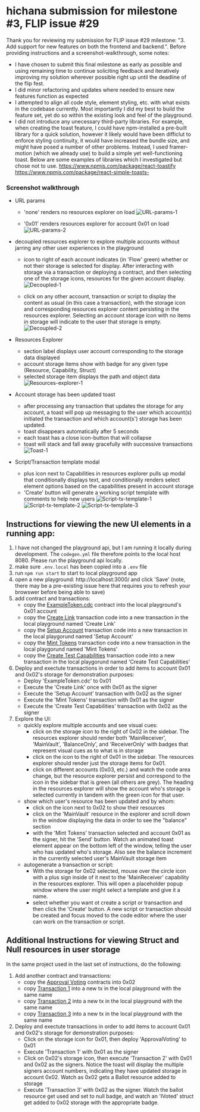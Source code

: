 # hichana submission for milestone #3, FLIP issue #29

Thank you for reviewing my submission for FLIP issue #29 milestone: "3. Add support for new features on both the frontend and backend.". Before providing instructions and a screenshot-walkthrough, some notes:

- I have chosen to submit this final milestone as early as possible and using remaining time to continue soliciting feedback and iteratively improving my solution wherever possible right up until the deadline of the flip fest.
- I did minor refactoring and updates where needed to ensure new features function as expected
- I attempted to align all code style, element styling, etc. with what exists in the codebase currently. Most importantly I did my best to build the feature set, yet do so within the existing look and feel of the playground.
- I did not introduce any unecessary third-party libraries. For example, when creating the toast feature, I could have npm-installed a pre-built library for a quick solution, however it likely would have been difficlut to enforce styling continuity, it would have increased the bundle size, and might have posed a number of other problems. Instead, I used framer-motion (which we already use) to build a simple yet well-functioning toast. Below are some examples of libraries which I investigated but chose not to use.
    https://www.npmjs.com/package/react-toastify
    https://www.npmjs.com/package/react-simple-toasts- 


### Screenshot walkthrough
- URL params

  - 'none' renders no resources explorer on load
  ![URL-params-1](https://github.com/hichana/flip-fest/blob/submissions/issue-%2329/milestone-3/hichana/submissions/issue-29/milestone-3/hichana/annotated-revised-images/URL-params-1.png?raw=true)

  - '0x01' renders resources explorer for account 0x01 on load 
  ![URL-params-2](https://github.com/hichana/flip-fest/blob/submissions/issue-%2329/milestone-3/hichana/submissions/issue-29/milestone-3/hichana/annotated-revised-images/URL-params-2%20.png?raw=true)


- decoupled resources explorer to explore multiple accounts without jarring any other user experiences in the playground

  - icon to right of each account indicates (in 'Flow' green) whether or not their storage is selected for display. After interacting with storage via a transaction or deploying a contract, and then selecting one of the storage icons, resources for the given account display.
  ![Decoupled-1](https://github.com/hichana/flip-fest/blob/submissions/issue-%2329/milestone-3/hichana/submissions/issue-29/milestone-3/hichana/annotated-revised-images/Decoupled-1.png?raw=true)

  - click on any other account, transaction or script to display the content as usual (in this case a transaction), with the storage icon and corresponding resources explorer content persisting in the resources explorer. Selecting an account storage icon with no items in storage will indicate to the user that storage is empty.
  ![Decoupled-2](https://github.com/hichana/flip-fest/blob/submissions/issue-%2329/milestone-3/hichana/submissions/issue-29/milestone-3/hichana/annotated-revised-images/Decoupled-2.png?raw=true)

- Resources Explorer

  - section label displays user account corresponding to the storage data displayed
  - account storage items show with badge for any given type (Resource, Capability, Struct)
  - selected storage item displays the path and object data
  ![Resources-explorer-1](https://github.com/hichana/flip-fest/blob/submissions/issue-%2329/milestone-3/hichana/submissions/issue-29/milestone-3/hichana/annotated-revised-images/Resources-explorer-1.png?raw=true)


- Account storage has been updated toast

  - after processing any transaction that updates the storage for any account, a toast will pop up messaging to the user which account(s) initiated the transaction and which account(s') storage has been updated.
  - toast disappears automatically after 5 seconds
  - each toast has a close icon-button that will collapse
  - toast will stack and fall away gracefully with successive transactions
  ![Toast-1](https://github.com/hichana/flip-fest/blob/submissions/issue-%2329/milestone-3/hichana/submissions/issue-29/milestone-3/hichana/annotated-revised-images/Toast-1.png?raw=true)


- Script/Transaction template modal
  - plus icon next to Capabilities in resources explorer pulls up modal that conditionally displays text, and conditionally renders select element options based on the capabilities present in account storage
  - 'Create' button will generate a working script template with comments to help new users
  ![Script-tx-template-1](https://github.com/hichana/flip-fest/blob/submissions/issue-%2329/milestone-3/hichana/submissions/issue-29/milestone-3/hichana/annotated-revised-images/Script-tx-template-1.png?raw=true)
  ![Script-tx-template-2](https://github.com/hichana/flip-fest/blob/submissions/issue-%2329/milestone-3/hichana/submissions/issue-29/milestone-3/hichana/annotated-revised-images/Script-tx-template-2.png?raw=true)
  ![Script-tx-template-3](https://github.com/hichana/flip-fest/blob/submissions/issue-%2329/milestone-3/hichana/submissions/issue-29/milestone-3/hichana/annotated-revised-images/Script-tx-template-3.png?raw=true)


## Instructions for viewing the new UI elements in a running app:
1. I have not changed the playground api, but I am running it locally during development. The `codegen.yml` file therefore points to the local host 8080. Please run the playground api locally.
2. make sure `.env.local` has been copied into a `.env` file
3. run `npm run start` to start to local playground app
4. open a new playground: http://localhost:3000/ and click 'Save' (note, there may be a pre-existing issue here that requires you to refresh your browswer before being able to save)
5. add contract and transactions:
    - copy the [ExampleToken.cdc](https://play.onflow.org/fc011ed8-e59c-4d2c-97be-85d941a73512?type=account&id=195880aa-d3b7-4d72-b64a-4722f3ee6719) contract into the local playground's 0x01 account
    - copy the [Create Link](https://play.onflow.org/fc011ed8-e59c-4d2c-97be-85d941a73512?type=tx&id=c40db3bc-2762-46a0-b0e1-25f35051a05f) transaction code into a new transaction in the local playground named 'Create Link'
    - copy the [Setup Account](https://play.onflow.org/fc011ed8-e59c-4d2c-97be-85d941a73512?type=tx&id=eb49ebe7-0d4e-4984-939f-8f7afea7bfad) transaction code into a new transaction in the local playgorund named 'Setup Account'
    - copy the [Mint Tokens](https://play.onflow.org/fc011ed8-e59c-4d2c-97be-85d941a73512?type=tx&id=27fd3e3c-c611-441f-871e-c256e721762c) transaction code into a new transaction in the local playgorund named 'Mint Tokens'
    - copy the [Create Test Capabilities](https://play.onflow.org/fc011ed8-e59c-4d2c-97be-85d941a73512?type=tx&id=c7253900-f595-4391-99ed-af7aadd7035c) transaction code into a new transaction in the local playgorund named 'Create Test Capabilities'
6. Deploy and exectute transactions in order to add items to account 0x01 and 0x02's storage for demonstration purposes:
    - Deploy 'ExampleToken.cdc' to 0x01 
    - Execute the 'Create Link' once with 0x01 as the signer
    - Execute the 'Setup Account' transaction with 0x02 as the signer
    - Execute the 'Mint Tokens' transaction with 0x01 as the signer
    - Execute the 'Create Test Capabilities' transaction with 0x02 as the signer
7. Explore the UI:
    - quickly explore multiple accounts and see visual cues:
        - click on the storage icon to the right of 0x02 in the sidebar. The resources explorer should render both 'MainReceiver', 'MainVault', 'BalanceOnly', and 'ReceiverOnly' with badges that represent visual cues as to what is in storage
        - click on the icon to the right of 0x01 in the sidebar. The resources explorer should render just the storage items for 0x01.
        - click on different accounts (0x03, etc.) and watch the code area change, but the resource explorer persist and correspond to the icon in the sidebar that is green (all others are grey). The heading in the resources explorer will show the account who's storage is selected currently in tandem with the green icon for that user.
    - show which user's resource has been updated and by whom:
        - click on the icon next to 0x02 to show their resources
        - click on the 'MainVault' resource in the explorer and scroll down in the window displaying the data in order to see the "balance" section
        - with the 'Mint Tokens' transaction selected and account 0x01 as the signer, hit the 'Send' button. Watch an animated toast element appear on the bottom left of the window, telling the user who has updated who's storage. Also see the balance increment in the currently selected user's MainVault storage item
    - autogenerate a transaction or script:
        - With the storage for 0x02 selected, mouse over the circle icon with a plus sign inside of it next to the 'MainReceiver' capability in the resources explorer. This will open a placeholder popup window where the user might select a template and give it a name.
        - select whether you want ot create a script or transaction and then click the 'Create' button. A new script or transaction should be created and focus moved to the code editor where the user can work on the transaction or script.

## Additional Instructions for viewing Struct and Null resources in user storage
In the same project used in the last set of instructions, do the following:
1. Add another contract and transactions:
    - copy the [Approval Voting](https://play.onflow.org/d428b2e0-92b2-44bf-a7c8-d11036977f28?type=account&id=094ce88c-8fec-438b-9705-d08d19f23f84) contracts into 0x02
    - copy [Transaction 1](https://play.onflow.org/d428b2e0-92b2-44bf-a7c8-d11036977f28?type=tx&id=36814050-b5db-4efb-92ef-10257b1185b1) into a new tx in the local playground with the same name
    - copy [Transaction 2](https://play.onflow.org/d428b2e0-92b2-44bf-a7c8-d11036977f28?type=tx&id=0864a141-7c73-4d23-a45a-45fa563cc678) into a new tx in the local playground with the same name
    - copy [Transaction 3](https://play.onflow.org/d428b2e0-92b2-44bf-a7c8-d11036977f28?type=tx&id=d12e5d4f-d04b-4dc9-8731-bfb298eefe19) into a new tx in the local playground with the same name
2. Deploy and exectute transactions in order to add items to account 0x01 and 0x02's storage for demonstration purposes:
    - Click on the storage icon for 0x01, then deploy 'ApprovalVoting' to 0x01
    - Execute 'Transaction 1' with 0x01 as the signer
    - Click on 0x02's storage icon, then execute 'Transaction 2' with 0x01 and 0x02 as the signers. Notice the toast will display the multiple signers account numbers, indicating they have updated storage in account 0x02. Watch as 0x02 gets a Ballot resource added to storage
    - Execute 'Transaction 3' with 0x02 as the signer. Watch the ballot resource get used and set to null badge, and watch an 'IVoted' struct get added to 0x02 storage with the appropriate badge.